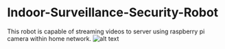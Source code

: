 # Indoor-Surveillance-Security-Robot
This robot is capable of streaming videos to server using raspberry pi camera within home network.
![alt text](https://github.com/AasaiAlangaram/Indoor-Surveillance-Security-Robot/blob/master/Survillance%20robot.gif.gif "Logo Title Text 1")
